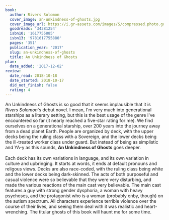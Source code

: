 ```yaml
---
book:
  author: Rivers Solomon
  cover_image: an-unkindness-of-ghosts.jpg
  cover_image_url: https://i.gr-assets.com/images/S/compressed.photo.goodreads.com/books/1488470439l/34381254._SX98_.jpg
  goodreads: '34381254'
  isbn10: '1617755885'
  isbn13: '9781617755880'
  pages: '351'
  publication_year: '2017'
  slug: an-unkindness-of-ghosts
  title: An Unkindness of Ghosts
plan:
  date_added: '2017-12-02'
review:
  date_read: 2018-10-18
  date_started: 2018-10-17
  did_not_finish: false
  rating: 4
---
```


An Unkindness of Ghosts is so good that it seems implausible that it is *Rivers Solomon*'s debut novel. I mean, I'm very much into generational starships as a literary setting, but this is the best usage of the genre I've encountered so far (it nearly reached a five-star rating for me). We find ourselves on a generational starship, over 200 years into the journey away from a dead planet Earth. People are organized by deck, with the upper decks being the ruling class with a Sovereign, and the lower decks being the ill-treated worker class under guard. But instead of being as simplistic and YA-y as this sounds, **An Unkindness of Ghosts** goes deeper.<br /><br />Each deck has its own variations in language, and its own variation in culture and upbringing. It starts at words, it ends at default pronouns and religous views. Decks are also race-coded, with the ruling class being white and the lower decks being dark-skinned. The acts of both purposeful and casual violence were so believable that they were very disturbing, and made the various reactions of the main cast very believable. The main cast features a guy with strong gender dysphoria, a woman with heavy psychoses, and the protagonist who is a woman (probably enby, though) on the autism spectrum. All characters experience terrible violence over the course of their lives, and seeing them deal with it was realistic and heart-wrenching. The titular ghosts of this book will haunt me for some time.
